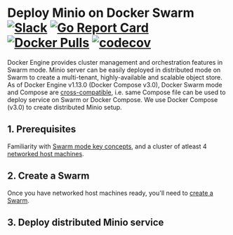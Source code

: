 # Deploy Minio on Docker Swarm [![Slack](https://slack.minio.io/slack?type=svg)](https://slack.minio.io) [![Go Report Card](https://goreportcard.com/badge/minio/minio)](https://goreportcard.com/report/minio/minio) [![Docker Pulls](https://img.shields.io/docker/pulls/minio/minio.svg?maxAge=604800)](https://hub.docker.com/r/minio/minio/) [![codecov](https://codecov.io/gh/minio/minio/branch/master/graph/badge.svg)](https://codecov.io/gh/minio/minio)

Docker Engine provides cluster management and orchestration features in Swarm mode. Minio server can be easily deployed in distributed mode on Swarm to create a multi-tenant, highly-available and scalable object store. As of Docker Engine v1.13.0 (Docker Compose v3.0), Docker Swarm mode and Compose are [cross-compatible](https://docs.docker.com/compose/compose-file/#version-3), i.e. same Compose file can be used to deploy service on Swarm or Docker Compose. We use Docker Compose (v3.0) to create distributed Minio setup.

## 1. Prerequisites

Familiarity with [Swarm mode key concepts](https://docs.docker.com/engine/swarm/key-concepts/), and a cluster of atleast 4 [networked host machines](https://docs.docker.com/engine/swarm/swarm-tutorial/#/three-networked-host-machines).

## 2. Create a Swarm

Once you have networked host machines ready, you'll need to [create a Swarm](https://docs.docker.com/engine/swarm/swarm-tutorial/create-swarm/).

## 3. Deploy distributed Minio service



